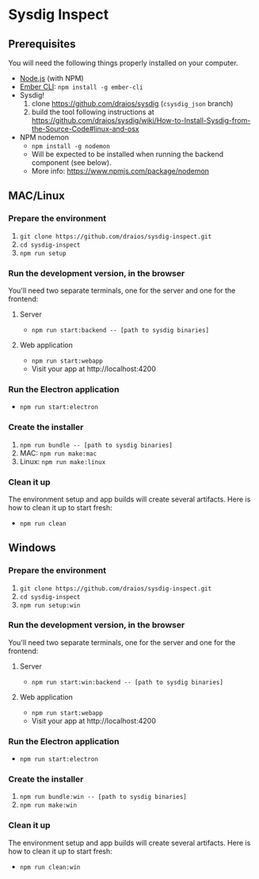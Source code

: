 # Sysdig Inspect

## Prerequisites

You will need the following things properly installed on your computer.

* [Node.js](https://nodejs.org/) (with NPM)
* [Ember CLI](https://ember-cli.com/): `npm install -g ember-cli`
* Sysdig!
    1. clone https://github.com/draios/sysdig (`csysdig_json` branch)
    2. build the tool following instructions at https://github.com/draios/sysdig/wiki/How-to-Install-Sysdig-from-the-Source-Code#linux-and-osx
* NPM nodemon
  * `npm install -g nodemon`
  * Will be expected to be installed when running the backend component (see below).
  * More info: https://www.npmjs.com/package/nodemon


## MAC/Linux

### Prepare the environment

1. `git clone https://github.com/draios/sysdig-inspect.git`
2. `cd sysdig-inspect`
3. `npm run setup`


### Run the development version, in the browser

You'll need two separate terminals, one for the server and one for the frontend:

1. Server
    * `npm run start:backend -- [path to sysdig binaries]`

2. Web application
    * `npm run start:webapp`
    * Visit your app at http://localhost:4200


### Run the Electron application

* `npm run start:electron`


### Create the installer

1. `npm run bundle -- [path to sysdig binaries]`
2. MAC: `npm run make:mac`
2. Linux: `npm run make:linux`


### Clean it up

The environment setup and app builds will create several artifacts. Here is how to clean it up to
start fresh:

* `npm run clean`



## Windows

### Prepare the environment

1. `git clone https://github.com/draios/sysdig-inspect.git`
2. `cd sysdig-inspect`
3. `npm run setup:win`


### Run the development version, in the browser

You'll need two separate terminals, one for the server and one for the frontend:

1. Server
    * `npm run start:win:backend -- [path to sysdig binaries]`

2. Web application
    * `npm run start:webapp`
    * Visit your app at http://localhost:4200


### Run the Electron application

* `npm run start:electron`


### Create the installer

1. `npm run bundle:win -- [path to sysdig binaries]`
2. `npm run make:win`


### Clean it up

The environment setup and app builds will create several artifacts. Here is how to clean it up to
start fresh:

* `npm run clean:win`
